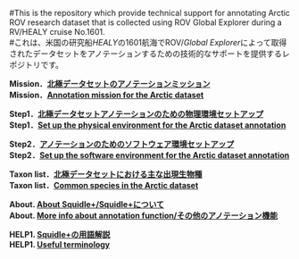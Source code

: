 #This is the repository which provide technical support for annotating Arctic ROV research dataset that is collected using ROV Global Explorer during a RV/HEALY cruise No.1601.<br>
#これは、米国の研究船*HEALY*の1601航海でROV/*Global Explorer*によって取得されたデータセットをアノテーションするための技術的なサポートを提供するレポジトリです。<br>

**Mission．[北極データセットのアノテーションミッション](./mission/mission_for_the_dataset_jp.md)**<br>
**Mission．[Annotation mission for the Arctic dataset](./mission/mission_for_the_dataset_en.md)**

**Step1．[北極データセットアノテーションのための物理環境セットアップ](./setup/setup_physical_environment_jp.md)**<br>
**Step1．[Set up the physical environment for the Arctic dataset annotation](./setup/setup_physical_environment_en.md)**

**Step2．[アノテーションのためのソフトウェア環境セットアップ](./annotation/setup_annotation_software_environment_jp.md)**<br>
**Step2．[Set up the software environment for the Arctic dataset annotation](./annotation/setup_annotation_software_environment_en.md)**

**Taxon list．[北極データセットにおける主な出現生物種](./taxon/common_species_jp.md)**<br>
**Taxon list．[Common species in the Arctic dataset](./taxon/common_species_en.md)** 

**About. [About Squidle+/Squidle+について](./info/about.md)**<br>
**About. [More info about annotation function/その他のアノテーション機能](./annotation/more_info_about_annotation_function.md)**<br>


**HELP1. [Squidle+の用語解説](./info/useful_terminology_jp.md)**<br>
**HELP1. [Useful terminology](./info/useful_terminology_en.md)**<br>
